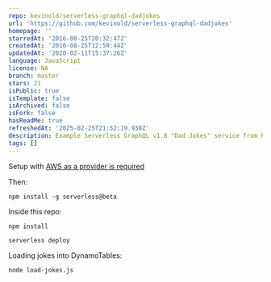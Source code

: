 ```yaml
---
repo: kevinold/serverless-graphql-dadjokes
url: 'https://github.com/kevinold/serverless-graphql-dadjokes'
homepage: ''
starredAt: '2016-08-25T20:32:47Z'
createdAt: '2016-08-25T12:59:44Z'
updatedAt: '2020-02-11T15:37:26Z'
language: JavaScript
license: NA
branch: master
stars: 21
isPublic: true
isTemplate: false
isArchived: false
isFork: false
hasReadMe: true
refreshedAt: '2025-02-25T21:52:19.938Z'
description: Example Serverless GraphQL v1.0 "Dad Jokes" service from React Rally 2016
tags: []
---
```



Setup with [AWS as a provider is required](https://github.com/serverless/serverless/blob/master/docs/guide/provider-account-setup.md)

Then:

```
npm install -g serverless@beta
```

Inside this repo:

```
npm install

serverless deploy
```

Loading jokes into DynamoTables:

```
node load-jokes.js
```

